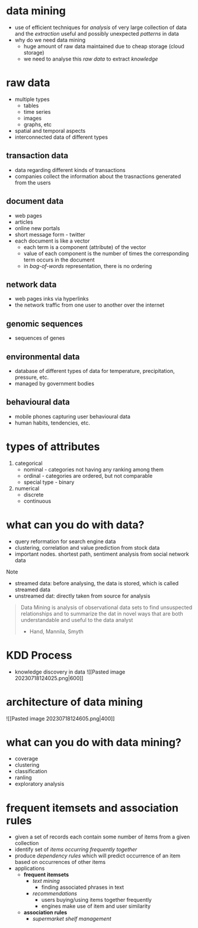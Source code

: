 # data mining
- use of efficient techniques for *analysis* of very large collection of data and the *extraction* useful and possibly unexpected *patterns* in data
- why do we need data mining
	- huge amount of raw data maintained due to cheap storage (cloud storage)
	- we need to analyse this *raw data* to extract *knowledge*

# raw data
- multiple types
	- tables
	- time series
	- images
	- graphs, etc
- spatial and temporal aspects
- interconnected data of different types

## transaction data
- data regarding different kinds of transactions
- companies collect the information about the trasnactions generated from the users

## document data
- web pages
- articles
- online new portals
- short message form - twitter
- each document is like a vector
	- each term is a component (attribute) of the vector
	- value of each component is the number of times the corresponding term occurs in the document
	- in *bag-of-words* representation, there is no ordering

## network data
- web pages inks via hyperlinks
- the network traffic from one user to another over the internet

## genomic sequences
- sequences of genes

## environmental data
- database of different types of data for temperature, precipitation, pressure, etc.
- managed by government bodies

## behavioural data
- mobile phones capturing user behavioural data 
- human habits, tendencies, etc. 

# types of attributes
1. categorical
	- nominal - categories not having any ranking among them
	- ordinal - categories are ordered, but not comparable
	- special type - binary
2. numerical
	- discrete
	- continuous

# what can you do with data?
- query reformation for search engine data
- clustering, correlation and value prediction from stock data
- important nodes. shortest path, sentiment analysis from social network data

>[!NOTE]
>- streamed data: before analysing, the data is stored, which is called streamed data
>- unstreamed dat: directly taken from source for analysis

>Data Mining is analysis of observational data sets to find unsuspected relationships and to summarize the dat in novel ways that are both understandable and useful to the data analyst 
>- Hand, Mannila, Smyth

# KDD Process
- knowledge discovery in data
![[Pasted image 20230718124025.png|600]]

# architecture of data mining
![[Pasted image 20230718124605.png|400]]

# what can you do with data mining?
- coverage 
- clustering
- classification
- ranling
- exploratory analysis

# frequent itemsets and association rules
- given a set of records each contain some number of items from a given collection
- identify set of *items occurring frequently together*
- produce *dependency rules* which will predict occurrence of an item based on occurrences of other items
- applications
	- **frequent itemsets**
		- *text mining*
			- finding associated phrases in text
		- *recommendations*
			- users buying/using items together frequently
			- engines make use of item and user similarity
	- **association rules**
		- *supermarket shelf management*


